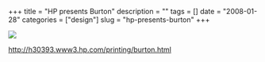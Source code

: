 +++
title = "HP presents Burton"
description = ""
tags = []
date = "2008-01-28"
categories = ["design"]
slug = "hp-presents-burton"
+++


 

  <div id="screens-thumbs" class="clearfix">
    <div class="txt-center" id="design-submission"><a href="http://h30393.www3.hp.com/printing/burton.html"><img id='bluga-thumbnail-1050' class='bluga-thumbnail large' src='//media.konigi.com/bluga/
wt47f281d8ace38_0.jpg'/></a></div>  
  </div>   
<p><a href="http://h30393.www3.hp.com/printing/burton.html">http://h30393.www3.hp.com/printing/burton.html</a></p>




